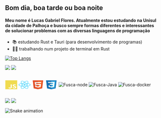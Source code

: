 ## Bom dia, boa tarde ou boa noite
#### Meu nome é Lucas Gabriel Flores. Atualmente estou estudando na Unisul da cidade de Palhoça e busco sempre formas diferentes e interessantes de solucionar problemas com as diversas linguagens de programação
 - 📚 estudando Rust e Tauri (para desenvolvimento de programas)
 - 👩‍💻 trabalhando num projeto de terminal em Rust
 
 [![Top Langs](https://github-readme-stats.vercel.app/api/top-langs/?username=lucasGFlores&theme=tokyonight&layout=compact&height="300cm"&text_color=9dbebb&range=all_time)](https://github.com/anuraghazra/github-readme-stats)
 
<a href="" target="_blank"><img src="https://img.shields.io/badge/Linux-FCC624?style=for-the-badge&logo=linux&logoColor=black"></a> 
<a href="" target="_blank"><img src="https://img.shields.io/badge/Windows-0078D6?style=for-the-badge&logo=windows&logoColor=white"></a> 
<div style="display: inline_block"><br>
  <img align="center" alt="Fusca-Js" height="30" width="40" src="https://raw.githubusercontent.com/devicons/devicon/master/icons/javascript/javascript-plain.svg">
  <img align="center" alt="Fusca-React" height="30" width="40" src="https://raw.githubusercontent.com/devicons/devicon/master/icons/react/react-original.svg">
  <img align="center" alt="Fusca-HTML" height="30" width="40" src="https://raw.githubusercontent.com/devicons/devicon/master/icons/html5/html5-original.svg">
  <img align="center" alt="Fusca-CSS" height="30" width="40" src="https://raw.githubusercontent.com/devicons/devicon/master/icons/css3/css3-original.svg">
   <img align="center" alt="Fusca-node" height="30" width="40" src="https://cdn.jsdelivr.net/gh/devicons/devicon/icons/nodejs/nodejs-original.svg">
  <img align="center" alt="Fusca-Java" height="30" width="40" src="https://cdn.jsdelivr.net/gh/devicons/devicon/icons/java/java-original.svg">
 
   <img align="center" alt="Fusca-docker" height="45" width="55" src="https://cdn.jsdelivr.net/gh/devicons/devicon/icons/docker/docker-original.svg">
</div>

##


 <a href = "mailto:lucasgabrielflores25@gmail.com"><img src="https://img.shields.io/badge/-Gmail-%23333?style=for-the-badge&logo=gmail&logoColor=white" target="_blank"></a>
 <a href = "mailto:lucasgabrielflores25@gmail.com"><img src="https://img.shields.io/badge/-curriculum-EE964B?style=for-the-badge&logo=curriculum%Color=white" target="_blank"></a>
 
 
 ![Snake animation](https://github.com/lucasGFlores/Portifolio/blob/output/github-contribution-grid-snake.svg)

